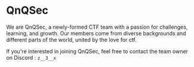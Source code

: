 # QnQSec

We are QnQSec, a newly-formed CTF team with a passion for challenges, learning, and growth. Our members come from diverse backgrounds and different parts of the world, united by the love for ctf.

If you're interested in joining QnQSec, feel free to contact the team owner on Discord : `z__3__x`
